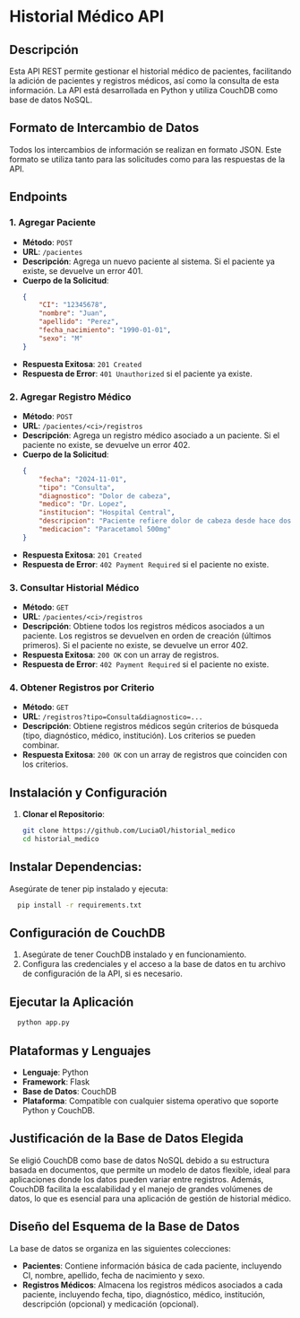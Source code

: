 # Historial Médico API

## Descripción
Esta API REST permite gestionar el historial médico de pacientes, facilitando la adición de pacientes y registros médicos, así como la consulta de esta información. La API está desarrollada en Python y utiliza CouchDB como base de datos NoSQL.

## Formato de Intercambio de Datos
Todos los intercambios de información se realizan en formato JSON. Este formato se utiliza tanto para las solicitudes como para las respuestas de la API.

## Endpoints

### 1. Agregar Paciente
- **Método**: `POST`
- **URL**: `/pacientes`
- **Descripción**: Agrega un nuevo paciente al sistema. Si el paciente ya existe, se devuelve un error 401.
- **Cuerpo de la Solicitud**:
    ```json
    {
        "CI": "12345678",
        "nombre": "Juan",
        "apellido": "Perez",
        "fecha_nacimiento": "1990-01-01",
        "sexo": "M"
    }
    ```
- **Respuesta Exitosa**: `201 Created`
- **Respuesta de Error**: `401 Unauthorized` si el paciente ya existe.

### 2. Agregar Registro Médico
- **Método**: `POST`
- **URL**: `/pacientes/<ci>/registros`
- **Descripción**: Agrega un registro médico asociado a un paciente. Si el paciente no existe, se devuelve un error 402.
- **Cuerpo de la Solicitud**:
    ```json
    {
        "fecha": "2024-11-01",
        "tipo": "Consulta",
        "diagnostico": "Dolor de cabeza",
        "medico": "Dr. Lopez",
        "institucion": "Hospital Central",
        "descripcion": "Paciente refiere dolor de cabeza desde hace dos días",
        "medicacion": "Paracetamol 500mg"
    }
    ```
- **Respuesta Exitosa**: `201 Created`
- **Respuesta de Error**: `402 Payment Required` si el paciente no existe.

### 3. Consultar Historial Médico
- **Método**: `GET`
- **URL**: `/pacientes/<ci>/registros`
- **Descripción**: Obtiene todos los registros médicos asociados a un paciente. Los registros se devuelven en orden de creación (últimos primeros). Si el paciente no existe, se devuelve un error 402.
- **Respuesta Exitosa**: `200 OK` con un array de registros.
- **Respuesta de Error**: `402 Payment Required` si el paciente no existe.

### 4. Obtener Registros por Criterio
- **Método**: `GET`
- **URL**: `/registros?tipo=Consulta&diagnostico=...`
- **Descripción**: Obtiene registros médicos según criterios de búsqueda (tipo, diagnóstico, médico, institución). Los criterios se pueden combinar.
- **Respuesta Exitosa**: `200 OK` con un array de registros que coinciden con los criterios.
  
## Instalación y Configuración
1. **Clonar el Repositorio**:
   ```bash
   git clone https://github.com/LuciaOl/historial_medico
   cd historial_medico

## Instalar Dependencias: 
Asegúrate de tener pip instalado y ejecuta:
  ```bash
    pip install -r requirements.txt
```
## Configuración de CouchDB
1. Asegúrate de tener CouchDB instalado y en funcionamiento. 
2. Configura las credenciales y el acceso a la base de datos en tu archivo de configuración de la API, si es necesario.

## Ejecutar la Aplicación
  ```bash
    python app.py
```

## Plataformas y Lenguajes
- **Lenguaje**: Python
- **Framework**: Flask 
- **Base de Datos**: CouchDB
- **Plataforma**: Compatible con cualquier sistema operativo que soporte Python y CouchDB.

## Justificación de la Base de Datos Elegida
Se eligió CouchDB como base de datos NoSQL debido a su estructura basada en documentos, que permite un modelo de datos flexible, ideal para aplicaciones donde los datos pueden variar entre registros. Además, CouchDB facilita la escalabilidad y el manejo de grandes volúmenes de datos, lo que es esencial para una aplicación de gestión de historial médico.

## Diseño del Esquema de la Base de Datos
La base de datos se organiza en las siguientes colecciones:
- **Pacientes**: Contiene información básica de cada paciente, incluyendo CI, nombre, apellido, fecha de nacimiento y sexo.
- **Registros Médicos**: Almacena los registros médicos asociados a cada paciente, incluyendo fecha, tipo, diagnóstico, médico, institución, descripción (opcional) y medicación (opcional).

